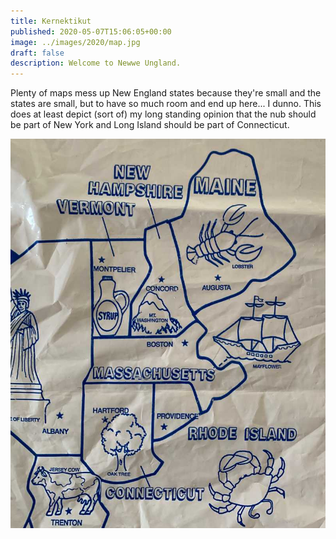 ```yaml
---
title: Kernektikut
published: 2020-05-07T15:06:05+00:00
image: ../images/2020/map.jpg
draft: false
description: Welcome to Newwe Ungland.
---
```


Plenty of maps mess up New England states because they're small and the states are small, but to have so much room and end up here... I dunno. This does at least depict (sort of) my long standing opinion that the nub should be part of New York and Long Island should be part of Connecticut.

![](../images/2020/map.jpg)
